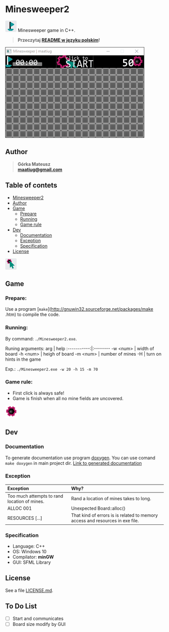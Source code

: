 # Minesweeper2
![](gui/butt-flag.png) Minesweeper game in C++.

> **Przeczytaj [README w języku polskim](README.pl.md)!**

![](doc/example1.gif)

## Author
>   **Górka Mateusz**\
>   **maatiug@gmail.com**

## Table of contets
- [Minesweeper2](#Minesweeper2)
- [Author](#Author)
- [Game](#Game)
    - [Prepare](#Prepare)
    - [Running](#Running)
    - [Game rule](#rule)
- [Dev](#Dev)
    - [Documentation](#Documentation)
    - [Exception](#Exception)
    - [Specification](#Specification)
- [License](#License)

![](gui/butt-click.png)

## Game
### Prepare:
Use a program [`make`](http://gnuwin32.sourceforge.net/packages/make
.htm) to compile the code.

### Running:
By command: `./Minesweeper2.exe`.

Runing  arguments:
arg          | help
:-----------:|:--------
 -w \<num>   | width of board
 -h \<num>   | heigh of board
 -m \<num>   | number of mines
 -H          | turn on hints in the game

Exp.: `./Minesweeper2.exe -w 20 -h 15 -m 70`

<a name="rule"></a>
### Game rule:
 - First click is always safe!
 - Game is finish when all no mine fields are uncovered.

![](gui/score-bg.png)

## Dev
### Documentation
To generate documentation use program [doxygen](http://doxygen.nl).
You can use comand `make doxygen` in main project dir.
[Link to generated documentation](dox/html/index.phtml)

### Exception
Exception                                       | Why?
:-----------------------------------------------|:------
Too much attempts to rand location of mines.    | Rand a location of mines takes to long.
ALLOC 001                                       | Unexpected Board::alloc()
RESOURCES [...]                                 | That kind of errors is is related to memory access and resources in exe file.

### Specification
- Language: C++
- OS: Windows 10
- Compilator: **minGW**
- GUI: SFML Library

## License
See a file [LICENSE.md](LICENSE.md).

## To Do List
- [ ] Start and communicates
- [ ] Board size modify by GUI
